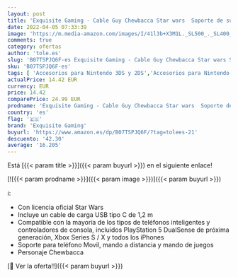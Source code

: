 ```yaml
---
layout: post
title: 'Exquisite Gaming - Cable Guy Chewbacca Star wars  Soporte de sujeción o Carga para Mando de Consola o Smartphone. Producto con Licencia Oficial  Nintendo Switch '
date: 2022-04-05 07:33:39
image: 'https://m.media-amazon.com/images/I/41l3b+X3M1L._SL500_._SL400_.jpg'
comments: true
category: ofertas
author: 'tole.es'
slug: 'B07TSPJQ6F-es Exquisite Gaming - Cable Guy Chewbacca Star wars Soporte...'
sku: 'B07TSPJQ6F-es'
tags: [ 'Accesorios para Nintendo 3DS y 2DS','Accesorios para Nintendo DS','Accesorios para PlayStation 3','Accesorios para Xbox 360','Accesorios para Xbox One','Accesorios para dispositivos de realidad virtual para PC','Cables y adaptadores de corriente para Nintendo 3DS y 2DS','Cables y adaptadores de corriente para Nintendo DS','Cables y adaptadores de corriente para PlayStation 3','Cables y adaptadores de corriente para Xbox 360','Cables y adaptadores de corriente para Xbox One','Dispositivos de realidad virtual para PC','Hardware y juegos para Nintendo 3DS y 2DS','Hardware y juegos para Nintendo DS','Hardware y juegos para PlayStation 3','Hardware y juegos para Xbox 360','Hardware y juegos para Xbox One','Juegos y Accesorios para PC','Packs de adaptadores y cables para Nintendo 3DS y 2DS','Packs de adaptadores y cables para Nintendo DS','Packs de adaptadores y cables para PlayStation 3','Packs de adaptadores y cables para Xbox 360','Packs de adaptadores y cables para Xbox One','Sistemas heredados','Sistemas heredados de Nintendo','Sistemas heredados de PlayStation','Sistemas heredados de Xbox','Videojuegos','exquisite gaming','nintendo', ]
actualPrice: 14.42 EUR
currency: EUR
price: 14.42
comparePrice: 24.99 EUR
prodname: 'Exquisite Gaming - Cable Guy Chewbacca Star wars  Soporte de sujeción o Carga para Mando de Consola o Smartphone. Producto con Licencia Oficial  Nintendo Switch '
country: 'es'
flag: '🇪🇸'
brand: 'Exquisite Gaming'
buyurl: 'https://www.amazon.es/dp/B07TSPJQ6F/?tag=tolees-21'
descuento: '42.30'
average: '16.205'
---
```


Está [{{< param title >}}]({{< param buyurl >}}) en el siguiente enlace!

[![{{< param prodname >}}]({{< param image >}})]({{< param buyurl >}})

ℹ️:

- Con licencia oficial Star Wars
- Incluye un cable de carga USB tipo C de 1,2 m
- Compatible con la mayoría de los tipos de teléfonos inteligentes y controladores de consola, incluidos PlayStation 5 DualSense de próxima generación, Xbox Series S / X y todos los iPhones
- Soporte para teléfono Movil, mando a distancia y mando de juegos
- Personaje Chewbacca

[🛒 Ver la oferta!!]({{< param buyurl >}})
